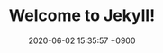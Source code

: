 ---
layout: post
title:  "Welcome to Jekyll!"
date:   2020-06-02 15:35:57 +0900
categories: jekyll update
---